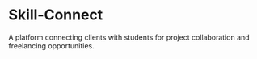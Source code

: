 # Skill-Connect
A platform connecting clients with students for project collaboration and freelancing opportunities.
